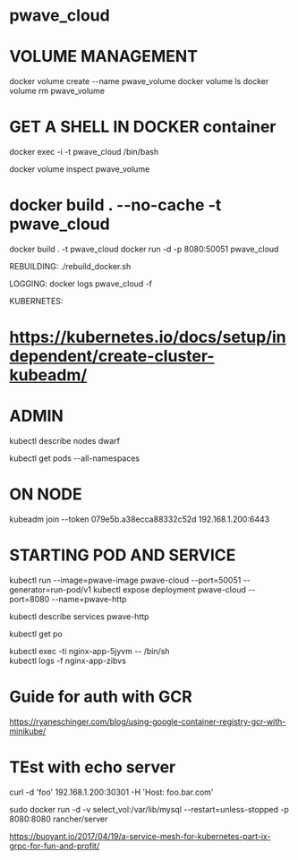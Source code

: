 # pwave_cloud

# VOLUME MANAGEMENT
docker volume create --name pwave_volume
docker volume ls
docker volume rm pwave_volume

# GET A SHELL IN DOCKER container
docker exec -i -t pwave_cloud /bin/bash 


docker volume inspect pwave_volume


# docker build . --no-cache -t pwave_cloud
docker build . -t pwave_cloud
docker run -d -p 8080:50051 pwave_cloud


REBUILDING:
./rebuild_docker.sh

LOGGING:
docker logs pwave_cloud -f


KUBERNETES:
# https://kubernetes.io/docs/setup/independent/create-cluster-kubeadm/


# ADMIN 
kubectl describe nodes dwarf

kubectl get pods --all-namespaces

# ON NODE
kubeadm join --token 079e5b.a38ecca88332c52d 192.168.1.200:6443



# STARTING POD AND SERVICE
kubectl run --image=pwave-image pwave-cloud --port=50051 --generator=run-pod/v1
kubectl expose deployment pwave-cloud --port=8080 --name=pwave-http

kubectl describe services pwave-http

kubectl get po

kubectl exec -ti nginx-app-5jyvm -- /bin/sh    
kubectl logs -f nginx-app-zibvs

# Guide for auth with GCR
https://ryaneschinger.com/blog/using-google-container-registry-gcr-with-minikube/

# TEst with echo server
 curl -d 'foo' 192.168.1.200:30301 -H 'Host: foo.bar.com'


sudo docker run -d -v select_vol:/var/lib/mysql --restart=unless-stopped -p 8080:8080 rancher/server


https://buoyant.io/2017/04/19/a-service-mesh-for-kubernetes-part-ix-grpc-for-fun-and-profit/

